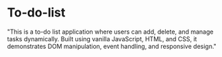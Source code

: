 # To-do-list
"This is a to-do list application where users can add, delete, and manage tasks dynamically. Built using vanilla JavaScript, HTML, and CSS, it demonstrates DOM manipulation, event handling, and responsive design."
